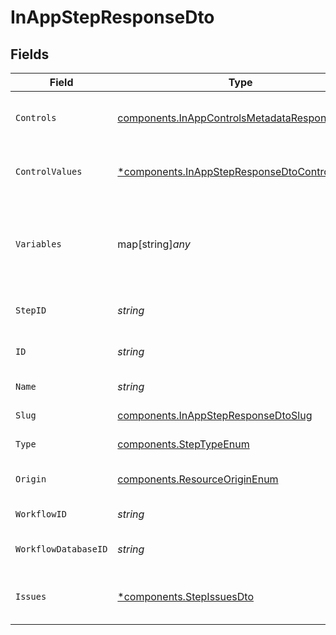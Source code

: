 # InAppStepResponseDto


## Fields

| Field                                                                                                         | Type                                                                                                          | Required                                                                                                      | Description                                                                                                   |
| ------------------------------------------------------------------------------------------------------------- | ------------------------------------------------------------------------------------------------------------- | ------------------------------------------------------------------------------------------------------------- | ------------------------------------------------------------------------------------------------------------- |
| `Controls`                                                                                                    | [components.InAppControlsMetadataResponseDto](../../models/components/inappcontrolsmetadataresponsedto.md)    | :heavy_check_mark:                                                                                            | Controls metadata for the in-app step                                                                         |
| `ControlValues`                                                                                               | [*components.InAppStepResponseDtoControlValues](../../models/components/inappstepresponsedtocontrolvalues.md) | :heavy_minus_sign:                                                                                            | Control values for the in-app step                                                                            |
| `Variables`                                                                                                   | map[string]*any*                                                                                              | :heavy_check_mark:                                                                                            | JSON Schema for variables, follows the JSON Schema standard                                                   |
| `StepID`                                                                                                      | *string*                                                                                                      | :heavy_check_mark:                                                                                            | Unique identifier of the step                                                                                 |
| `ID`                                                                                                          | *string*                                                                                                      | :heavy_check_mark:                                                                                            | Database identifier of the step                                                                               |
| `Name`                                                                                                        | *string*                                                                                                      | :heavy_check_mark:                                                                                            | Name of the step                                                                                              |
| `Slug`                                                                                                        | [components.InAppStepResponseDtoSlug](../../models/components/inappstepresponsedtoslug.md)                    | :heavy_check_mark:                                                                                            | Slug of the step                                                                                              |
| `Type`                                                                                                        | [components.StepTypeEnum](../../models/components/steptypeenum.md)                                            | :heavy_check_mark:                                                                                            | Type of the step                                                                                              |
| `Origin`                                                                                                      | [components.ResourceOriginEnum](../../models/components/resourceoriginenum.md)                                | :heavy_check_mark:                                                                                            | Origin of the workflow                                                                                        |
| `WorkflowID`                                                                                                  | *string*                                                                                                      | :heavy_check_mark:                                                                                            | Workflow identifier                                                                                           |
| `WorkflowDatabaseID`                                                                                          | *string*                                                                                                      | :heavy_check_mark:                                                                                            | Workflow database identifier                                                                                  |
| `Issues`                                                                                                      | [*components.StepIssuesDto](../../models/components/stepissuesdto.md)                                         | :heavy_minus_sign:                                                                                            | Issues associated with the step                                                                               |